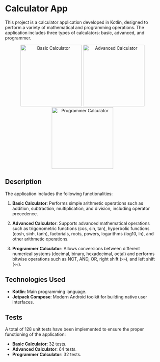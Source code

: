 # Calculator App

This project is a calculator application developed in Kotlin, designed to perform a variety of mathematical and programming operations. The application includes three types of calculators: basic, advanced, and programmer.

<p align="center">
  <img src="https://github.com/0xsissN/project-images/blob/main/BasicCalculator.png?raw=true" alt="Basic Calculator" width="200"/>
  <img src="https://github.com/0xsissN/project-images/blob/main/AdvancedCalculator.png?raw=true" alt="Advanced Calculator" width="200"/>
  <img src="https://github.com/0xsissN/project-images/blob/main/ProgrammerCalculator.png?raw=true" alt="Programmer Calculator" width="200"/>
</p>

## Description

The application includes the following functionalities:

1. **Basic Calculator**: Performs simple arithmetic operations such as addition, subtraction, multiplication, and division, including operator precedence.

2. **Advanced Calculator**: Supports advanced mathematical operations such as trigonometric functions (cos, sin, tan), hyperbolic functions (cosh, sinh, tanh), factorials, roots, powers, logarithms (log10, ln), and other arithmetic operations.

3. **Programmer Calculator**: Allows conversions between different numerical systems (decimal, binary, hexadecimal, octal) and performs bitwise operations such as NOT, AND, OR, right shift (`>>`), and left shift (`<<`).

## Technologies Used

- **Kotlin**: Main programming language.
- **Jetpack Compose**: Modern Android toolkit for building native user interfaces.

## Tests

A total of 128 unit tests have been implemented to ensure the proper functioning of the application:

- **Basic Calculator**: 32 tests.
- **Advanced Calculator**: 64 tests.
- **Programmer Calculator**: 32 tests.
